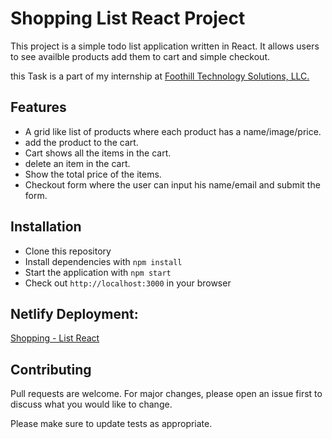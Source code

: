 # Shopping List React Project

This project is a simple todo list application written in React. It allows users to see availble products add them to cart and simple checkout.

this Task is a part of my internship at <a href="https://www.foothillsolutions.com">Foothill Technology Solutions, LLC.</a>

## Features

- A grid like list of products where each product has a name/image/price.
- add the product to the cart.
- Cart shows all the items in the cart.
- delete an item in the cart.
- Show the total price of the items.
- Checkout form where the user can input his name/email and submit the form.

## Installation

- Clone this repository 
- Install dependencies with `npm install` 
- Start the application with `npm start` 
- Check out `http://localhost:3000` in your browser

## Netlify Deployment: 

<a href="https://shopping-list-asad.netlify.app">Shopping - List React</a>


## Contributing

Pull requests are welcome. For major changes, please open an issue first to discuss what you would like to change.

Please make sure to update tests as appropriate.
